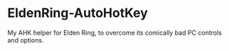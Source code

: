 # EldenRing-AutoHotKey
My AHK helper for Elden Ring, to overcome its comically bad PC controls and options.

